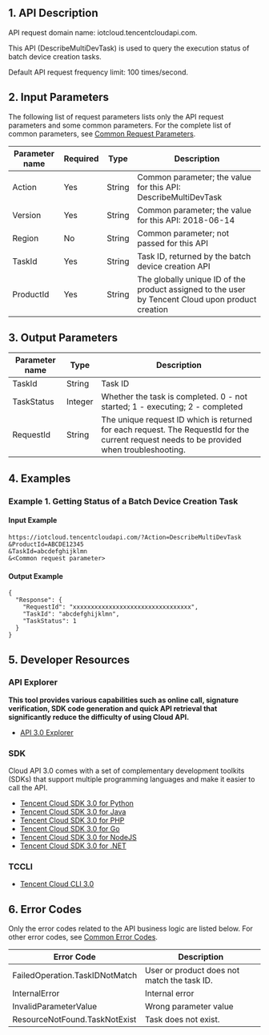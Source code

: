 ## 1. API Description

API request domain name: iotcloud.tencentcloudapi.com.

This API (DescribeMultiDevTask) is used to query the execution status of batch device creation tasks.

Default API request frequency limit: 100 times/second.

## 2. Input Parameters

The following list of request parameters lists only the API request parameters and some common parameters. For the complete list of common parameters, see [Common Request Parameters](/document/api/634/19472).

| Parameter name | Required | Type | Description |
|---------|---------|---------|---------|
| Action | Yes | String | Common parameter; the value for this API: DescribeMultiDevTask |
| Version | Yes | String | Common parameter; the value for this API: 2018-06-14 |
| Region | No | String | Common parameter; not passed for this API |
| TaskId | Yes | String | Task ID, returned by the batch device creation API |
| ProductId | Yes | String | The globally unique ID of the product assigned to the user by Tencent Cloud upon product creation |

## 3. Output Parameters

| Parameter name | Type | Description |
|---------|---------|---------|
| TaskId | String | Task ID |
| TaskStatus | Integer | Whether the task is completed. 0 - not started; 1 - executing; 2 - completed |
| RequestId | String | The unique request ID which is returned for each request. The RequestId for the current request needs to be provided when troubleshooting. |

## 4. Examples

### Example 1. Getting Status of a Batch Device Creation Task

#### Input Example

```
https://iotcloud.tencentcloudapi.com/?Action=DescribeMultiDevTask
&ProductId=ABCDE12345
&TaskId=abcdefghijklmn
&<Common request parameter>
```

#### Output Example

```
{
  "Response": {
    "RequestId": "xxxxxxxxxxxxxxxxxxxxxxxxxxxxxxxxx",
    "TaskId": "abcdefghijklmn",
    "TaskStatus": 1
  }
}
```


## 5. Developer Resources

### API Explorer

**This tool provides various capabilities such as online call, signature verification, SDK code generation and quick API retrieval that significantly reduce the difficulty of using Cloud API.**

* [API 3.0 Explorer](https://console.cloud.tencent.com/api/explorer?Product=iotcloud&Version=2018-06-14&Action=DescribeMultiDevTask)

### SDK

Cloud API 3.0 comes with a set of complementary development toolkits (SDKs) that support multiple programming languages and make it easier to call the API.

* [Tencent Cloud SDK 3.0 for Python](https://github.com/TencentCloud/tencentcloud-sdk-python)
* [Tencent Cloud SDK 3.0 for Java](https://github.com/TencentCloud/tencentcloud-sdk-java)
* [Tencent Cloud SDK 3.0 for PHP](https://github.com/TencentCloud/tencentcloud-sdk-php)
* [Tencent Cloud SDK 3.0 for Go](https://github.com/TencentCloud/tencentcloud-sdk-go)
* [Tencent Cloud SDK 3.0 for NodeJS](https://github.com/TencentCloud/tencentcloud-sdk-nodejs)
* [Tencent Cloud SDK 3.0 for .NET](https://github.com/TencentCloud/tencentcloud-sdk-dotnet)

### TCCLI

* [Tencent Cloud CLI 3.0](https://cloud.tencent.com/document/product/440/6176)

## 6. Error Codes

Only the error codes related to the API business logic are listed below. For other error codes, see [Common Error Codes](/document/api/634/19474#.E5.85.AC.E5.85.B1.E9.94.99.E8.AF.AF.E7.A0.81).

| Error Code | Description |
|---------|---------|
| FailedOperation.TaskIDNotMatch | User or product does not match the task ID. |
| InternalError | Internal error |
| InvalidParameterValue | Wrong parameter value |
| ResourceNotFound.TaskNotExist | Task does not exist. |
